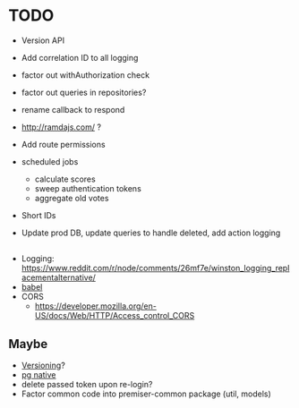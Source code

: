 # TODO

* Version API
* Add correlation ID to all logging

* factor out withAuthorization check

* factor out queries in repositories?
* rename callback to respond
* http://ramdajs.com/ ? 
* Add route permissions

* scheduled jobs
  * calculate scores
  * sweep authentication tokens
  * aggregate old votes
* Short IDs

* Update prod DB, update queries to handle deleted, add action logging
##
* Logging: https://www.reddit.com/r/node/comments/26mf7e/winston_logging_replacementalternative/
* [babel](https://github.com/babel/example-node-server#getting-ready-for-production-use)
* CORS
  * https://developer.mozilla.org/en-US/docs/Web/HTTP/Access_control_CORS
## Maybe
* [Versioning](https://docs.aws.amazon.com/lambda/latest/dg/versioning-aliases.html)?
* [pg native](https://github.com/brianc/node-postgres#native-bindings)
* delete passed token upon re-login?
* Factor common code into premiser-common package (util, models)